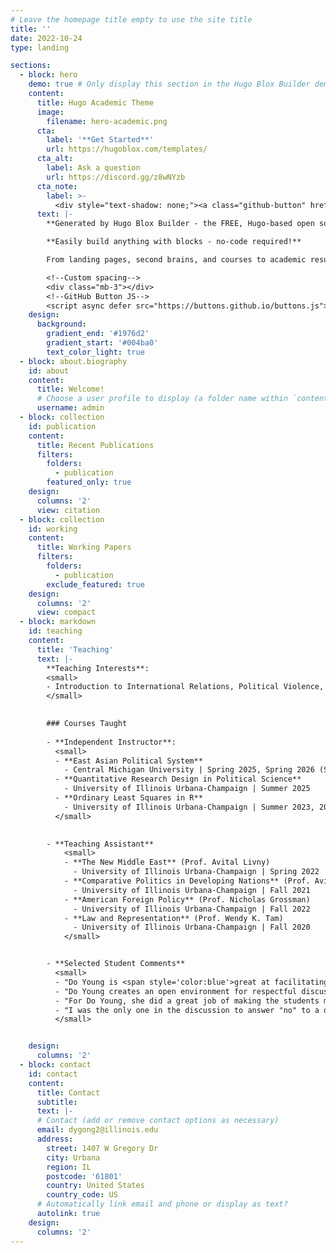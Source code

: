 ```yaml
---
# Leave the homepage title empty to use the site title
title: ''
date: 2022-10-24
type: landing

sections:
  - block: hero
    demo: true # Only display this section in the Hugo Blox Builder demo site
    content:
      title: Hugo Academic Theme
      image:
        filename: hero-academic.png
      cta:
        label: '**Get Started**'
        url: https://hugoblox.com/templates/
      cta_alt:
        label: Ask a question
        url: https://discord.gg/z8wNYzb
      cta_note:
        label: >-
          <div style="text-shadow: none;"><a class="github-button" href="https://github.com/HugoBlox/hugo-blox-builder" data-icon="octicon-star" data-size="large" data-show-count="true" aria-label="Star">Star Hugo Blox Builder</a></div><div style="text-shadow: none;"><a class="github-button" href="https://github.com/HugoBlox/theme-academic-cv" data-icon="octicon-star" data-size="large" data-show-count="true" aria-label="Star">Star the Academic template</a></div>
      text: |-
        **Generated by Hugo Blox Builder - the FREE, Hugo-based open source website builder trusted by 500,000+ sites.**

        **Easily build anything with blocks - no-code required!**

        From landing pages, second brains, and courses to academic resumés, conferences, and tech blogs.

        <!--Custom spacing-->
        <div class="mb-3"></div>
        <!--GitHub Button JS-->
        <script async defer src="https://buttons.github.io/buttons.js"></script>
    design:
      background:
        gradient_end: '#1976d2'
        gradient_start: '#004ba0'
        text_color_light: true
  - block: about.biography
    id: about
    content:
      title: Welcome!
      # Choose a user profile to display (a folder name within `content/authors/`)
      username: admin
  - block: collection
    id: publication
    content:
      title: Recent Publications
      filters:
        folders:
          - publication
        featured_only: true
    design:
      columns: '2'
      view: citation
  - block: collection
    id: working
    content:
      title: Working Papers
      filters:
        folders:
          - publication
        exclude_featured: true
    design:
      columns: '2'
      view: compact
  - block: markdown
    id: teaching
    content:
      title: 'Teaching'
      text: |-
        **Teaching Interests**:
        <small>
        - Introduction to International Relations, Political Violence, Civil War, Conflict Management and Resolution, Peace Studies, East Asian Politics, Middle East Politics, Quantitative Research in the Social Sciences, R programming for Social Science Research, Causal Inference, Mixed Methods Research, Survival Analysis
        </small>

        
        ### Courses Taught
    
        - **Independent Instructor**:
          <small>
          - **East Asian Political System**
            - Central Michigan University | Spring 2025, Spring 2026 (Scheduled)
          - **Quantitative Research Design in Political Science**
            - University of Illinois Urbana-Champaign | Summer 2025
          - **Ordinary Least Squares in R**
            - University of Illinois Urbana-Champaign | Summer 2023, 2024
          </small>

    
        - **Teaching Assistant**
            <small>
            - **The New Middle East** (Prof. Avital Livny)
              - University of Illinois Urbana-Champaign | Spring 2022
            - **Comparative Politics in Developing Nations** (Prof. Avital Livny)
              - University of Illinois Urbana-Champaign | Fall 2021
            - **American Foreign Policy** (Prof. Nicholas Grossman)
              - University of Illinois Urbana-Champaign | Fall 2022
            - **Law and Representation** (Prof. Wendy K. Tam)
              - University of Illinois Urbana-Champaign | Fall 2020
            </small>


        - **Selected Student Comments**
          <small>
          - "Do Young is <span style='color:blue'>great at facilitating discussions<\span> and asking follow-up questions to provoke more thought in students."
          - "Do Young creates an open environment for respectful discussion - I have always felt that I am heard, and whenever I have fumbled or got confused while speaking about my opinion, Do Young helps in clarifying and making the opinion a sort of more linear argument."
          - "For Do Young, she did a great job of making the students more engaged in discussion than what was feasible in lecture. Likewise, she also enabled certain interactive games, like the usage of the non-anonymous dictator game to help us better understand the material."
          - "I was the only one in the discussion to answer "no" to a question and explained my reasoning, and Do Young asked me extensive questions that were very specific to the reasoning I gave, and really pushed my intellectual boundaries."
          </small>


    design:
      columns: '2'
  - block: contact
    id: contact
    content:
      title: Contact
      subtitle:
      text: |-
      # Contact (add or remove contact options as necessary)
      email: dygong2@illinois.edu
      address:
        street: 1407 W Gregory Dr
        city: Urbana
        region: IL
        postcode: '61801'
        country: United States
        country_code: US
      # Automatically link email and phone or display as text?
      autolink: true
    design:
      columns: '2'
---
```

